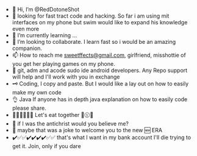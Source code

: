 - 👋 Hi, I’m @RedDotoneShot
- 👀 looking for fast tract code and hacking. So far i am using mit interfaces on my phone but swim would like to expand his knowledge even more
- 🌱 I’m currently learning ...
- 💞️ I’m looking to collaborate. I learn fast so i would be an amazing companion.
- 📫 How to reach me sweetffects@gmail.com, girlfriend, misshottie of you get her playing games on my phone.
- 💱 git, adm and acode sudo ide android developers. Any Repo support will help and I'll work with you in exchange 
- 🗝️ Coding, I copy and paste. But I would like a lay out on how to easily make my own code
- 👌 Java If anyone has in depth java explanation on how to easily code please share. 
- 🌽🥯🥯🥯🥑🍅 Let's eat together 📡🕦🔱
- 👿 if I was the antichrist would you believe me? 
- 🤔 maybe that was a joke to welcome you to the new 🆕 ERA 
- ✔️✅✅✔️✔️✔️✔️✅✅ that's what I want in my bank account I'll die trying to get it. Join, only if you dare

<!---
RedDotoneShot/RedDotoneShot is a ✨ special ✨ repository because its `README.md` (this file) appears on your GitHub profile.
You can click the Preview link to take a look at your changes.
--->
